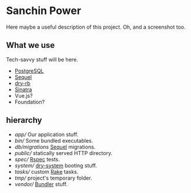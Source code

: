 Sanchin Power
=============
Here maybe a useful description of this project. Oh, and a screenshot too.

What we use
-----------
Tech-savvy stuff will be here.

* [PostgreSQL][]
* [Sequel][]
* [dry-rb][]
* [Sinatra][]
* Vue.js?
* Foundation?

hierarchy
---------
- *app/* Our application stuff.
- *bin/* Some bundled executables.
- *db/migrations* [Sequel][] migrations.
- *public/* statically served HTTP directory.
- *spec/* [Rspec][] tests.
- *system/* [dry-system](https://dry-rb.org/gems/dry-system/) booting stuff.
- *tasks/* custom [Rake][] tasks.
- *tmp/* project's temporary folder.
- *vendor/* [Bundler][] stuff.

[PostgreSQL]: https://www.postgresql.org
[Sequel]:  https://sequel.jeremyevans.net/
[dry-rb]:  https://dry-rb.org/
[Sinatra]: http://sinatrarb.com
[Rspec]:   https://rspec.info
[Rake]:    https://ruby.github.io/rake/
[Bundler]: https://bundler.io
